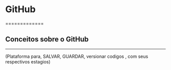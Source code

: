  # GitHub 
=============
## Conceitos sobre o GitHub
----------------------------

(Plataforma para, SALVAR, GUARDAR,  versionar codigos , com seus respectivos estagios)













